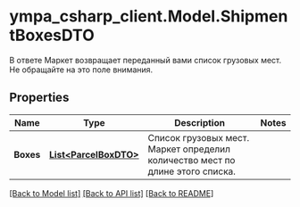 # ympa_csharp_client.Model.ShipmentBoxesDTO
В ответе Маркет возвращает переданный вами список грузовых мест. Не обращайте на это поле внимания. 

## Properties

Name | Type | Description | Notes
------------ | ------------- | ------------- | -------------
**Boxes** | [**List&lt;ParcelBoxDTO&gt;**](ParcelBoxDTO.md) | Список грузовых мест. Маркет определил количество мест по длине этого списка.  | 

[[Back to Model list]](../README.md#documentation-for-models) [[Back to API list]](../README.md#documentation-for-api-endpoints) [[Back to README]](../README.md)

